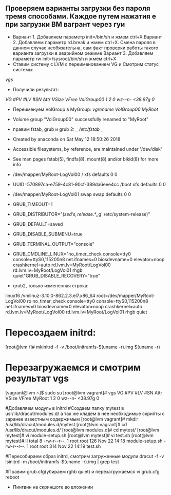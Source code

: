 ## Проверяем варианты загрузки без пароля тремя способами. Каждое путем нажатия e  при загрузки ВМ вагрант через гуи
* Вариант 1. Добавляем параметр init=/bin/sh     и жмем ctrl+X
Вариант 2. Добавляем параметр rd.break     и жмем ctrl+X.  Смена пароля в данном случае необязательна, сам факт проверки    работы такого варианта загрузки в аварийном режиме
Вариант 3. Добавляем параметр rw init=/sysroot/bin/sh     и жмем ctrl+X
* Ставим систему с LVM с переименованием VG и Смотрим статус системы:

*_vgs_* 

* Получили результат:

_VG         #PV #LV #SN Attr   VSize   VFree
VolGroup00   1   2   0 wz--n- <38.97g    0_

* Переименуем VolGroup в MyGroup:
*_vgrename VolGroup00 MyRoot_*
* Volume group "VolGroup00" successfully renamed to "MyRoot"

* правим fstab, grub и grub 2:
*_ /etc/fstab _*

* Created by anaconda on Sat May 12 18:50:26 2018

* Accessible filesystems, by reference, are maintained under '/dev/disk'

* See man pages fstab(5), findfs(8), mount(8) and/or blkid(8) for more info

* /dev/mapper/MyRoot-LogVol00 /                       xfs     defaults        0 0

* UUID=570897ca-e759-4c81-90cf-389da6eee4cc /boot                   xfs     defaults        0 0

* /dev/mapper/MyRoot-LogVol01 swap                    swap    defaults        0 0

* GRUB_TIMEOUT=1
* GRUB_DISTRIBUTOR="$(sed 's, release .*$,,g' /etc/system-release)"
* GRUB_DEFAULT=saved
* GRUB_DISABLE_SUBMENU=true
* GRUB_TERMINAL_OUTPUT="console"
* GRUB_CMDLINE_LINUX="no_timer_check console=tty0 console=ttyS0,115200n8 net.ifnames=0 biosdevname=0 elevator=noop  crashkernel=auto rd.lvm.lv=MyRoot/LogVol00 rd.lvm.lv=MyRoot/LogVol01 rhgb quiet"GRUB_DISABLE_RECOVERY="true"
* grub2, только измененная строка:

linux16 /vmlinuz-3.10.0-862.2.3.el7.x86_64 root=/dev/mapper/MyRoot-LogVol00 ro no_timer_check console=tty0 console=ttyS0,115200n8 net.ifnames=0 biosdevname=0 elevator=noop crashkernel=auto rd.lvm.lv=MyRoot/LogVol00 rd.lvm.lv=MyRoot/LogVol01 rhgb quiet

# Пересоздаем initrd:
[root@lvm /]# mkinitrd -f -v /boot/initramfs-$(uname -r).img $(uname -r)

# Перезагружаемся и смотрим результат vgs
[vagrant@lvm ~]$ sudo su
[root@lvm vagrant]# vgs
  VG     #PV #LV #SN Attr   VSize   VFree
  MyRoot   1   2   0 wz--n- <38.97g    0

#Добавляем модуль в initrd
#Создаем папку mytest в  usr/lib/dracut/modules.d/   а так же кладем в нее необходимые скрипты c заранее известным содержимым
[root@lvm vagrant]# mkdir /usr/lib/dracut/modules.d/mytest
[root@lvm vagrant]# cd /usr/lib/dracut/modules.d/
[root@lvm modules.d]# cd mytest/
[root@lvm mytest]# vi module-setup.sh
[root@lvm mytest]# vi test.sh
[root@lvm mytest]# ll
total 8
-rw-r--r--. 1 root root 126 Nov 22 14:18 module-setup.sh
-rw-r--r--. 1 root root 314 Nov 22 14:19 test.sh

#Пересобираем образ initrd, смотрим загруженные модули 
dracut -f -v
lsinitrd -m /boot/initramfs-$(uname -r).img | grep test

#Правим grub.cfg(убираем rghb quiet) и перезагружаемся
vi grub.cfg 
reboot

* Пингвин на скриншоте во вложении
